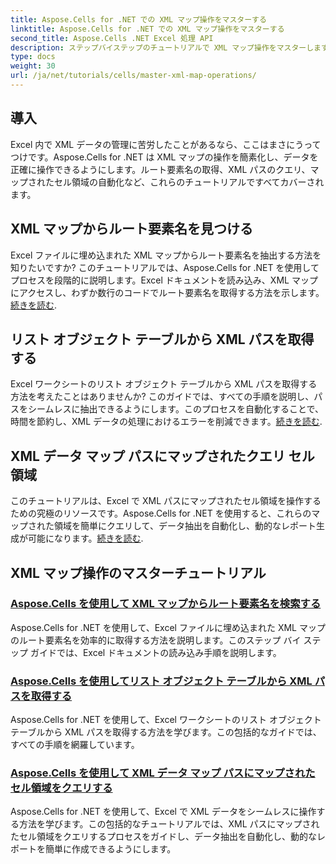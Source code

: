 ```yaml
---
title: Aspose.Cells for .NET での XML マップ操作をマスターする
linktitle: Aspose.Cells for .NET での XML マップ操作をマスターする
second_title: Aspose.Cells .NET Excel 処理 API
description: ステップバイステップのチュートリアルで XML マップ操作をマスターします。ルート要素の取得、XML パスのクエリ、Excel ファイル内のセル領域のマップが簡単に行えます。
type: docs
weight: 30
url: /ja/net/tutorials/cells/master-xml-map-operations/
---
```

## 導入

Excel 内で XML データの管理に苦労したことがあるなら、ここはまさにうってつけです。Aspose.Cells for .NET は XML マップの操作を簡素化し、データを正確に操作できるようにします。ルート要素名の取得、XML パスのクエリ、マップされたセル領域の自動化など、これらのチュートリアルですべてカバーされます。

## XML マップからルート要素名を見つける  
Excel ファイルに埋め込まれた XML マップからルート要素名を抽出する方法を知りたいですか? このチュートリアルでは、Aspose.Cells for .NET を使用してプロセスを段階的に説明します。Excel ドキュメントを読み込み、XML マップにアクセスし、わずか数行のコードでルート要素名を取得する方法を示します。[続きを読む](./find-root-element-name-from-xml-map/).

## リスト オブジェクト テーブルから XML パスを取得する  
Excel ワークシートのリスト オブジェクト テーブルから XML パスを取得する方法を考えたことはありませんか? このガイドでは、すべての手順を説明し、パスをシームレスに抽出できるようにします。このプロセスを自動化することで、時間を節約し、XML データの処理におけるエラーを削減できます。[続きを読む](./retrieve-xml-path-from-list-object-table/).

## XML データ マップ パスにマップされたクエリ セル領域  
このチュートリアルは、Excel で XML パスにマップされたセル領域を操作するための究極のリソースです。Aspose.Cells for .NET を使用すると、これらのマップされた領域を簡単にクエリして、データ抽出を自動化し、動的なレポート生成が可能になります。[続きを読む](./query-cell-areas-mapped-to-xml-data-map-path/).

## XML マップ操作のマスターチュートリアル
### [Aspose.Cells を使用して XML マップからルート要素名を検索する](./find-root-element-name-from-xml-map/)
Aspose.Cells for .NET を使用して、Excel ファイルに埋め込まれた XML マップのルート要素名を効率的に取得する方法を説明します。このステップ バイ ステップ ガイドでは、Excel ドキュメントの読み込み手順を説明します。
### [Aspose.Cells を使用してリスト オブジェクト テーブルから XML パスを取得する](./retrieve-xml-path-from-list-object-table/)
Aspose.Cells for .NET を使用して、Excel ワークシートのリスト オブジェクト テーブルから XML パスを取得する方法を学びます。この包括的なガイドでは、すべての手順を網羅しています。
### [Aspose.Cells を使用して XML データ マップ パスにマップされたセル領域をクエリする](./query-cell-areas-mapped-to-xml-data-map-path/)
Aspose.Cells for .NET を使用して、Excel で XML データをシームレスに操作する方法を学びます。この包括的なチュートリアルでは、XML パスにマップされたセル領域をクエリするプロセスをガイドし、データ抽出を自動化し、動的なレポートを簡単に作成できるようにします。
